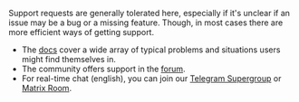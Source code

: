 Support requests are generally tolerated here, especially if it's unclear if an issue may be a bug or a missing feature. Though, in most cases there are more efficient ways of getting support.

- The [docs](docs.ubports.com) cover a wide array of typical problems and situations users might find themselves in.
- The community offers support in the [forum](forums.ubports.com).
- For real-time chat (english), you can join our [Telegram Supergroup](t.me/ubports) or [Matrix Room](https://matrix.to/#/#ubports:matrix.org).
